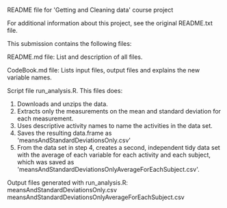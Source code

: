 README file for 'Getting and Cleaning data' course project

For additional information about this project, see the original README.txt file.

This submission contains the following files:

README.md file:
List and description of all files.

CodeBook.md file:
Lists input files, output files and explains the new variable names.

Script file run_analysis.R. This files does:
1. Downloads and unzips the data.
2. Extracts only the measurements on the mean and standard deviation for each measurement.
3. Uses descriptive activity names to name the activities in the data set.
4. Saves the resulting data.frame as 'meansAndStandardDeviationsOnly.csv'
5. From the data set in step 4, creates a second, independent tidy data set with the average of each variable for each activity and each subject, which was saved as 'meansAndStandardDeviationsOnlyAverageForEachSubject.csv'.

Output files generated with run_analysis.R:
meansAndStandardDeviationsOnly.csv
meansAndStandardDeviationsOnlyAverageForEachSubject.csv

